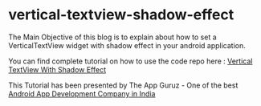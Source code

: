 # vertical-textview-shadow-effect

The Main Objective of this blog is to explain about how to set a VerticalTextView widget with shadow effect in your android application.

You can find complete tutorial on how to use the code repo here : [Vertical TextView With Shadow Effect](http://www.theappguruz.com/android/vertical-textview-shadow-effect/)

This Tutorial has been presented by The App Guruz - One of the best [Android App Development Company in India](http://www.theappguruz.com/android-app-development/)

